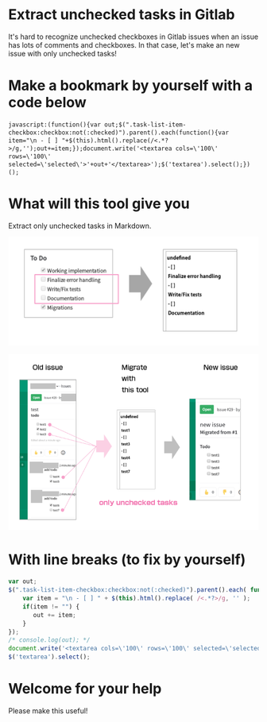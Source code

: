 
# Extract unchecked tasks in Gitlab

It's hard to recognize unchecked checkboxes in Gitlab issues when an issue has lots of comments and checkboxes.
In that case, let's make an new issue with only unchecked tasks!


# Make a bookmark by yourself with a code below

```
javascript:(function(){var out;$(".task-list-item-checkbox:checkbox:not(:checked)").parent().each(function(){var item="\n - [ ] "+$(this).html().replace(/<.*?>/g,'');out+=item;});document.write('<textarea cols=\'100\' rows=\'100\' selected=\'selected\'>'+out+'</textarea>');$('textarea').select();})();
```

# What will this tool give you
Extract only unchecked tasks in Markdown.

![](https://raw.githubusercontent.com/kujiy/extract-unchecked-gitlab-tasks/master/0318-05.png)


![](https://raw.githubusercontent.com/kujiy/extract-unchecked-gitlab-tasks/master/0318-08.png)




# With line breaks (to fix by yourself)
```javascript
var out;
$(".task-list-item-checkbox:checkbox:not(:checked)").parent().each( function() {
    var item = "\n - [ ] " + $(this).html().replace( /<.*?>/g, '' );
    if(item != "") {
       out += item;
    }
});
/* console.log(out); */
document.write('<textarea cols=\'100\' rows=\'100\' selected=\'selected\'>' + out + '</textarea>');
$('textarea').select();
```
# Welcome for your help
Please make this useful!

